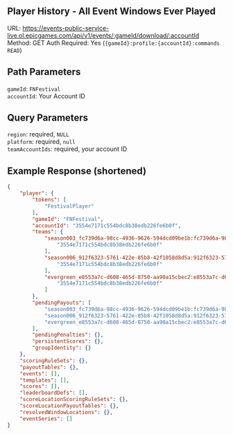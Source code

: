 ## Player History - All Event Windows Ever Played

URL: https://events-public-service-live.ol.epicgames.com/api/v1/events/:gameId/download/:accountId \
Method: GET
Auth Required: Yes (`{gameId}:profile:{accountId}:commands READ`)

## Path Parameters

`gameId`: `FNFestival` <br/>
`accountId`: Your Account ID

## Query Parameters

`region`: required, `NULL` <br/>
`platform`: required, `null` <br/>
`teamAccountIds`: required, your account ID

## Example Response (shortened)

```json
{
    "player": {
        "tokens": [
            "FestivalPlayer"
        ],
        "gameId": "FNFestival",
        "accountId": "3554e7171c554bdc8b38edb226fe6b0f",
        "teams": {
            "season003_fc739d6a-98cc-4936-9626-594dcd09be1b:fc739d6a-98cc-4936-9626-594dcd09be1b_Solo_Guitar": [
                "3554e7171c554bdc8b38edb226fe6b0f"
            ],
            "season006_912f6323-5761-422e-85b8-42f1058d8d5a:912f6323-5761-422e-85b8-42f1058d8d5a_Band_Duets": [
                "3554e7171c554bdc8b38edb226fe6b0f"
            ],
            "evergreen_e8553a7c-d608-465d-8750-aa90a15cbec2:e8553a7c-d608-465d-8750-aa90a15cbec2_Solo_Drums": [
                "3554e7171c554bdc8b38edb226fe6b0f"
            ]
        },
        "pendingPayouts": [
            "season003_fc739d6a-98cc-4936-9626-594dcd09be1b:fc739d6a-98cc-4936-9626-594dcd09be1b_Solo_Guitar",
            "season006_912f6323-5761-422e-85b8-42f1058d8d5a:912f6323-5761-422e-85b8-42f1058d8d5a_Band_Duets",
            "evergreen_e8553a7c-d608-465d-8750-aa90a15cbec2:e8553a7c-d608-465d-8750-aa90a15cbec2_Solo_Drums"
        ],
        "pendingPenalties": {},
        "persistentScores": {},
        "groupIdentity": {}
    },
    "scoringRuleSets": {},
    "payoutTables": {},
    "events": [],
    "templates": [],
    "scores": [],
    "leaderboardDefs": [],
    "scoreLocationScoringRuleSets": {},
    "scoreLocationPayoutTables": {},
    "resolvedWindowLocations": {},
    "eventSeries": []
}
```
